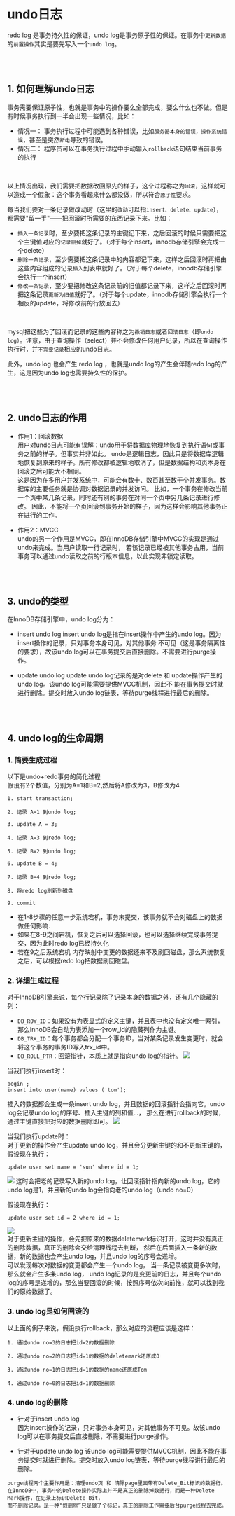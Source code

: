 # undo日志
redo log 是事务持久性的保证，undo log是事务原子性的保证。在事务中```更新数据```的```前置操作```其实是要先写入一个```undo log```。

<br/><br/>
## 1. 如何理解undo日志
事务需要保证原子性，也就是事务中的操作要么全部完成，要么什么也不做。但是有时候事务执行到一半会出现一些情况，比如：
+ 情况一： 事务执行过程中可能遇到各种错误，比如```服务器本身的错误，操作系统错误```，甚至是突然```断电```导致的错误。
+ 情况二： 程序员可以在事务执行过程中手动输入```rollback```语句结束当前事务的执行
<br/>
  

以上情况出现，我们需要把数据改回原先的样子，这个过程称之为```回滚```，这样就可以造成一个假象：这个事务看起来什么都没做，所以符合```原子性```要求。
<br>

每当我们要对一条记录做改动时（这里的```改动```可以指```insert、delete、update```），都需要"留一手"——把回滚时所需要的东西记录下来。比如：
+ ```插入一条记录```时，至少要把这条记录的主键记下来，之后回滚的时候只需要把这个主键值对应的```记录删掉```就好了。（对于每个insert，innodb存储引擎会完成一个delete）
+ ```删除一条记录```，至少需要把这条记录中的内容都记下来，这样之后回滚时再把由这些内容组成的记录```插入```到表中就好了。（对于每个delete，innodb存储引擎会执行一个insert）
+ ```修改一条记录```，至少要把修改这条记录前的旧值都记录下来，这样之后回滚时再把这条记录```更新为旧值```就好了。（对于每个update，innodb存储引擎会执行一个相反的update，将修改前的行放回去）
<br>
  
mysql把这些为了回滚而记录的这些内容称之为```撤销日志```或者```回滚日志```（即```undo log```）。注意，由于查询操作（select）并不会修改任何用户记录，所以在查询操作执行时，并```不需要记录```相应的undo日志。
<br>

此外，undo log 也会产生 redo log ，也就是undo log的产生会伴随redo log的产生，这是因为undo log也需要持久性的保护。




<br/><br/>
## 2. undo日志的作用
+ 作用1：回滚数据 <br>
  用户对undo日志可能有误解：undo用于将数据库物理地恢复到执行语句或事务之前的样子。但事实并非如此。
  undo是逻辑日志，因此只是将数据库逻辑地恢复到原来的样子。所有修改都被逻辑地取消了，但是数据结构和页本身在回滚之后可能大不相同。
  <br>
  这是因为在多用户并发系统中，可能会有数十、数百甚至数干个并发事务。数据库的主要任务就是协调对数据记录的并发访问。
  比如，一个事务在修改当前一个页中某几条记录，同时还有别的事务在对同一个页中另几条记录进行修改。
  因此，不能将—个页回滚到事务开始的样子，因为这样会影响其他事务正在进行的工作。
  

+ 作用2：MVCC <br>
  undo的另一个作用是MVCC，即在InnoDB存储引擎中MVCC的实现是通过undo来完成。当用户读取一行记录时，
  若该记录已经被其他事务占用，当前事务可以通过undo读取之前的行版本信息，以此实现非锁定读取。



<br/><br/>
## 3. undo的类型
在InnoDB存储引擎中，undo log分为：

+ insert undo log
  insert undo log是指在insert操作中产生的undo log。因为insert操作的记录，只对事务本身可见，对其他事务
  不可见（这是事务隔离性的要求），故该undo log可以在事务提交后直接删除。不需要进行purge操作。
  

+ update undo log
  update undo log记录的是对delete 和 update操作产生的undo log。该undo log可能需要提供MVCC机制，因此不
  能在事务提交时就进行删除。提交时放入undo log链表，等待purge线程进行最后的删除。



<br/><br/>
## 4. undo log的生命周期
### 1. 简要生成过程
以下是undo+redo事务的简化过程 <br>
假设有2个数值，分别为A=1和B=2,然后将A修改为3，B修改为4
```text
1. start transaction;

2. 记录 A=1 到undo log;

3. update A = 3;

4. 记录 A=3 到redo log;

5. 记录 B=2 到undo log;

6. update B = 4;

7. 记录 B=4 到redo log;

8. 将redo log刷新到磁盘

9. commit
```
+ 在1-8步骤的任意一步系统宕机，事务末提交，该事务就不会对磁盘上的数据做任何影响． 
+ 如果在8-9之间宕机，恢复之后可以选择回滚，也可以选择继续完成事务提交，因为此时redo log已经持久化
+ 若在9之后系统宕机 内存映射中变更的数据还来不及刷回磁盘，那么系统恢复之后，可以根据redo log把数据刷回磁盘。


### 2. 详细生成过程
对于InnoDB引擎来说，每个行记录除了记录本身的数据之外，还有几个隐藏的列：
+ ```DB_ROW_ID```：如果没有为表显式的定义主键，并且表中也没有定义唯一索引，那么InnoDB会自动为表添加一个row_id的隐藏列作为主键。
+ ```DB_TRX_ID```：每个事务都会分配一个事务ID，当对某条记录发生变更时，就会将这个事务的事务ID写入trx_id中。
+ ```DB_ROLL_PTR```：回滚指针，本质上就是指向undo log的指针。
![](.mysql_undo_log_images/三个隐藏列.png)
  
当我们执行insert时：
```mysql
begin ;
insert into user(name) values ('tom');
```
插入的数据都会生成一条insert undo log，并且数据的回滚指针会指向它。undo log会记录undo log的序号、插入主键的列和值...，
那么在进行rollback的时候，通过主键直接把对应的数据删除即可。
![](.mysql_undo_log_images/insert时的undo_log.png)

当我们执行update时：<br>
对于更新的操作会产生update undo log，并且会分更新主键的和不更新主键的，假设现在执行：
```mysql
update user set name = 'sun' where id = 1;
```
![](.mysql_undo_log_images/update时的undo_log.png)
这时会把老的记录写入新的undo log，让回滚指针指向新的undo log，它的undo log是1，并且新的undo log会指向老的undo log（undo no=0）

假设现在执行：
```mysql
update user set id = 2 where id = 1;
```
![](.mysql_undo_log_images/更新主键时的undo_log.png)
<br>
对于更新主键的操作，会先把原来的数据deletemark标识打开，这时并没有真正的删除数据，真正的删除会交给清理线程去判断，
然后在后面插入一条新的数据，新的数据也会产生undo log，并且undo log的序号会递增。
<br>
可以发现每次对数据的变更都会产生一个undo log， 当一条记录被变更多次时，那么就会产生多条undo log，
undo log记录的是变更前的日志，并且每个undo log的序号是递增的，那么当要回滚的时候，按照序号依次向前推，就可以找到我们的原始数据了。


### 3. undo log是如何回滚的
以上面的例子来说，假设执行rollback，那么对应的流程应该是这样：
```text
1. 通过undo no=3的日志把id=2的数据删除

2. 通过undo no=2的日志把id=1的数据的deletemark还原成0

3. 通过undo no=1的日志把id=1的数据的name还原成Tom

4. 通过undo no=0的日志把id=1的数据删除
```


### 4. undo log的删除
+ 针对于insert undo log <br>
  因为insert操作的记录，只对事务本身可见，对其他事务不可见。故该undo log可以在事务提交后直接刪除，不需要进行purge操作。
  

+ 针对于update undo log
  该undo log可能需要提供MVCC机制，因此不能在事务提交时就进行删除。提交时放入undo log链表，等待purge线程讲行最后的删除。


```text
purge线程两个主要作用是：清理undo页 和 清除page里面带有Delete_Bit标识的数据行。
在InnoDB中，事务中的Delete操作实际上并不是真正的删除掉数据行，而是一种Delete Mark操作，在记录上标识Delete_Bit， 
而不删除记录。是一种"假删除”只是做了个标记，真正的删除工作需要后台purge线程去完成。
```

















